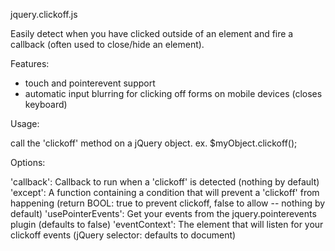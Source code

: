 
jquery.clickoff.js

Easily detect when you have clicked outside of an element and fire a callback (often used to close/hide an element).

Features:
- touch and pointerevent support
- automatic input blurring for clicking off forms on mobile devices (closes keyboard)

Usage:

call the 'clickoff' method on a jQuery object. 
ex. $myObject.clickoff(); 

Options:

'callback': Callback to run when a 'clickoff' is detected (nothing by default) 
'except': A function containing a condition that will prevent a 'clickoff' from happening (return BOOL: true to prevent clickoff, false to allow -- nothing by default) 
'usePointerEvents': Get your events from the jquery.pointerevents plugin (defaults to false) 
'eventContext': The element that will listen for your clickoff events (jQuery selector: defaults to document) 